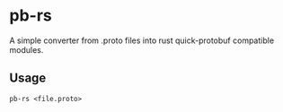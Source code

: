 # pb-rs

A simple converter from .proto files into rust quick-protobuf compatible modules.

## Usage

```
pb-rs <file.proto>
```
